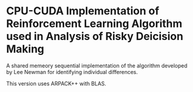 # CPU-CUDA Implementation of Reinforcement Learning Algorithm used in Analysis of Risky Deicision Making

A shared memeory sequential implementation of the algorithm developed by Lee Newman for identifying individual differences.

This version uses ARPACK++ with BLAS.

